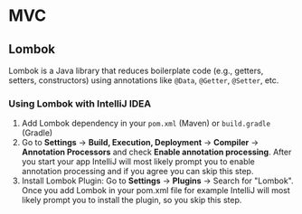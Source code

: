 # MVC

## Lombok

Lombok is a Java library that reduces boilerplate code (e.g., getters, setters, constructors) using annotations like `@Data`, `@Getter`, `@Setter`, etc.

### Using Lombok with IntelliJ IDEA

1. Add Lombok dependency in your `pom.xml` (Maven) or `build.gradle` (Gradle)
2. Go to **Settings** → **Build, Execution, Deployment** → **Compiler** → **Annotation Processors** and check **Enable annotation processing**. After you start your app IntelliJ will most likely prompt you to enable annotation processing and if you agree you can skip this step.
3. Install Lombok Plugin: Go to **Settings** → **Plugins** → Search for "Lombok". Once you add Lombok in your pom.xml file for example IntelliJ will most likely prompt you to install the plugin, so you skip this step.

